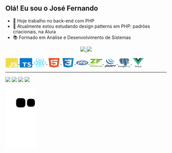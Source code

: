 ## Olá! Eu sou o José Fernando

- 🔭 Hoje trabalho no back-end com PHP
- 🌱 Atualmente estou estudando design patterns em PHP: padrões criacionais, na Alura
- 📚 Formado em Análise e Desenvolvimento de Sistemas

<div align="center">
  <a href="https://github.com/josefernandoferreira">
  <img height="180em" src="https://github-readme-stats.vercel.app/api?username=josefernandoferreira&show_icons=true&theme=chartreuse-dark&include_all_commits=true&count_private=true"/>
  <img height="180em" src="https://github-readme-stats.vercel.app/api/top-langs/?username=josefernandoferreira&layout=compact&langs_count=7&theme=chartreuse-dark"/>
</div>

<div style="display: inline_block"><br>
  <img align="center" alt="Rafa-Js" height="30" width="40" src="https://raw.githubusercontent.com/devicons/devicon/master/icons/javascript/javascript-plain.svg">
  <img align="center" alt="Rafa-Ts" height="30" width="40" src="https://raw.githubusercontent.com/devicons/devicon/master/icons/typescript/typescript-plain.svg">
  <img align="center" alt="Rafa-React" height="30" width="40" src="https://raw.githubusercontent.com/devicons/devicon/master/icons/react/react-original.svg">
  <img align="center" alt="Rafa-HTML" height="30" width="40" src="https://raw.githubusercontent.com/devicons/devicon/master/icons/html5/html5-original.svg">
  <img align="center" alt="Rafa-CSS" height="30" width="40" src="https://raw.githubusercontent.com/devicons/devicon/master/icons/css3/css3-original.svg">
  <img align="center" alt="Fernando-PHP" height="30" width="40" src="https://github.com/devicons/devicon/blob/master/icons/php/php-plain.svg">
  <img align="center" alt="Fernando-PHP" height="30" width="40" src="https://github.com/devicons/devicon/blob/master/icons/zend/zend-plain-wordmark.svg">
  <img align="center" alt="Fernando-PHP" height="30" width="40" src="https://github.com/devicons/devicon/blob/master/icons/jquery/jquery-original-wordmark.svg">
  <img align="center" alt="Fernando-PHP" height="30" width="40" src="https://github.com/devicons/devicon/blob/master/icons/postgresql/postgresql-original-wordmark.svg">
  <img align="center" alt="Fernando-PHP" height="30" width="40" src="https://github.com/devicons/devicon/blob/master/icons/vuejs/vuejs-original-wordmark.svg">
</div>

<div> 
    <hr>
  <a href="https://instagram.com/fernandoferreira1996_" target="_blank"><img src="https://img.shields.io/badge/-Instagram-%23E4405F?style=for-the-badge&logo=instagram&logoColor=white" target="_blank"></a>
  <a href = "mailto:josefernando1403@gmail.com"><img src="https://img.shields.io/badge/-Gmail-%23333?style=for-the-badge&logo=gmail&logoColor=white" target="_blank"></a>
  <a href="https://www.linkedin.com/in/jose-fernando-4988b3192" target="_blank"><img src="https://img.shields.io/badge/-LinkedIn-%230077B5?style=for-the-badge&logo=linkedin&logoColor=white" target="_blank"></a> 
    <a href="https://www.josefernando-dev.com.br" target="_blank"><img src="https://img.shields.io/badge/website-000000?style=for-the-badge&logo=About.me&logoColor=white" width="120"></a> 
</div>
  
  ![Snake animation](https://github.com/rafaballerini/rafaballerini/blob/output/github-contribution-grid-snake.svg)
